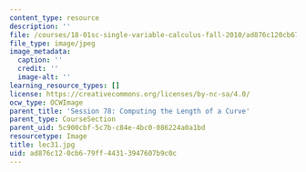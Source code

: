 ```yaml
---
content_type: resource
description: ''
file: /courses/18-01sc-single-variable-calculus-fall-2010/ad876c120cb679ff44313947607b9c0c_lec31.jpg
file_type: image/jpeg
image_metadata:
  caption: ''
  credit: ''
  image-alt: ''
learning_resource_types: []
license: https://creativecommons.org/licenses/by-nc-sa/4.0/
ocw_type: OCWImage
parent_title: 'Session 78: Computing the Length of a Curve'
parent_type: CourseSection
parent_uid: 5c900cbf-5c7b-c84e-4bc0-086224a0a1bd
resourcetype: Image
title: lec31.jpg
uid: ad876c12-0cb6-79ff-4431-3947607b9c0c
---
```

